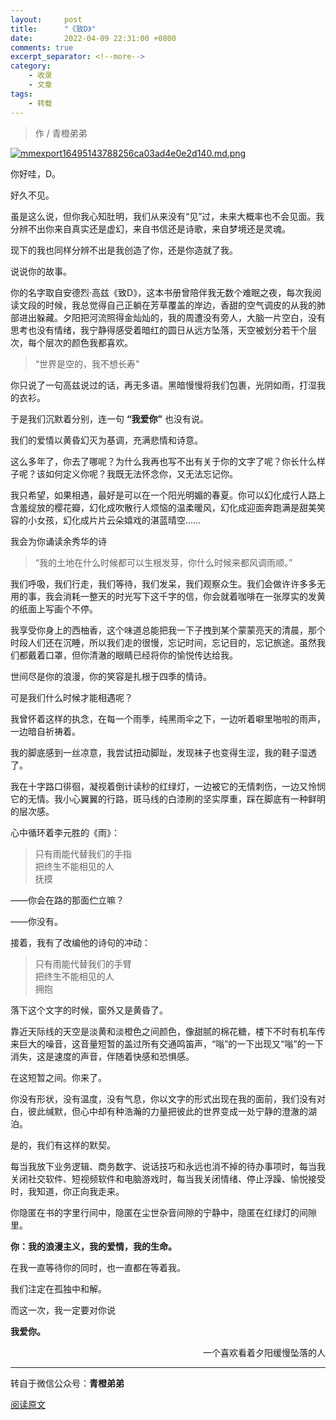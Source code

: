 ```yaml
---
layout:     post
title:      "《致D》"
date:       2022-04-09 22:31:00 +0800
comments: true
excerpt_separator: <!--more-->
category:
    - 收录
    - 文章
tags:
    - 转载
---
```


<blockquote class="blockquote-center">作 / 青橙弟弟</blockquote>

<!--more-->

[![mmexport16495143788256ca03ad4e0e2d140.md.png](https://www.imageoss.com/images/2022/04/09/mmexport16495143788256ca03ad4e0e2d140.md.png)](https://www.imageoss.com/image/5logO#pic_center)

你好哇，D。

好久不见。

 

虽是这么说，但你我心知肚明，我们从来没有“见”过，未来大概率也不会见面。我分辨不出你来自真实还是虚幻，来自书信还是诗歌，来自梦境还是灵魂。

现下的我也同样分辨不出是我创造了你，还是你造就了我。

 

说说你的故事。

你的名字取自安德烈·高兹《致D》，这本书册曾陪伴我无数个难眠之夜，每次我阅读文段的时候，我总觉得自己正躺在芳草覆盖的岸边，香甜的空气调皮的从我的肺部进出躲藏。夕阳把河流照得金灿灿的，我的周遭没有旁人，大脑一片空白，没有思考也没有情绪，我宁静得感受着暗红的圆日从远方坠落，天空被划分若干个层次，每个层次的颜色我都喜欢。

 

> “世界是空的，我不想长寿”

你只说了一句高兹说过的话，再无多语。黑暗慢慢将我们包裹，光阴如雨，打湿我的衣衫。

于是我们沉默着分别，连一句 **“我爱你”** 也没有说。

 

我们的爱情以黄昏幻灭为基调，充满悲情和诗意。

 

这么多年了，你去了哪呢？为什么我再也写不出有关于你的文字了呢？你长什么样子呢？该如何定义你呢？我既无法怀念你，又无法忘记你。

 

我只希望，如果相遇，最好是可以在一个阳光明媚的春夏。你可以幻化成行人路上含羞绽放的樱花瓣，幻化成吹散行人烦恼的温柔暖风，幻化成迎面奔跑满是甜美笑容的小女孩，幻化成片片云朵嬉戏的湛蓝晴空……



我会为你诵读余秀华的诗

> “我的土地在什么时候都可以生根发芽，你什么时候来都风调雨顺。”



我们呼吸，我们行走，我们等待，我们发呆，我们观察众生。我们会做许许多多无用的事，我会消耗一整天的时光写下这千字的信，你会就着咖啡在一张厚实的发黄的纸面上写画个不停。



我享受你身上的西柚香，这个味道总能把我一下子拽到某个蒙蒙亮天的清晨，那个时段人们还在沉睡，所以我们走的很慢，忘记时间，忘记目的，忘记旅途。虽然我们都戴着口罩，但你清澈的眼睛已经将你的愉悦传达给我。



世间尽是你的浪漫，你的笑容是扎根于四季的情诗。

 

可是我们什么时候才能相遇呢？



我曾怀着这样的执念，在每一个雨季，纯黑雨伞之下，一边听着噼里啪啦的雨声，一边暗自祈祷着。

我的脚底感到一丝凉意，我尝试扭动脚趾，发现袜子也变得生涩，我的鞋子湿透了。



我在十字路口徘徊，凝视着倒计读秒的红绿灯，一边被它的无情刺伤，一边又怜悯它的无情。我小心翼翼的行路，斑马线的白漆刷的坚实厚重，踩在脚底有一种鲜明的层次感。

 

心中循环着李元胜的《雨》：


<blockquote class="blockquote-center">
只有雨能代替我们的手指<br>
把终生不能相见的人<br>
抚摸
</blockquote>
 



——你会在路的那面伫立嘛？

——你没有。

 



接着，我有了改编他的诗句的冲动：


<blockquote class="blockquote-center">
只有雨能代替我们的手臂<br>
把终生不能相见的人<br>
拥抱
</blockquote>


 





落下这个文字的时候，窗外又是黄昏了。



靠近天际线的天空是淡黄和淡橙色之间颜色，像甜腻的棉花糖，楼下不时有机车传来巨大的噪音，这音量短暂的盖过所有交通鸣笛声，“嗡”的一下出现又“嗡”的一下消失，这是速度的声音，伴随着快感和恐惧感。

 

在这短暂之间。你来了。

你没有形状，没有温度，没有气息，你以文字的形式出现在我的面前，我们没有对白，彼此缄默，但心中却有种浩瀚的力量把彼此的世界变成一处宁静的澄澈的湖泊。

 

是的，我们有这样的默契。

 

每当我放下业务逻辑、商务数字、说话技巧和永远也消不掉的待办事项时，每当我关闭社交软件、短视频软件和电脑游戏时，每当我关闭情绪、停止浮躁、愉悦接受时，我知道，你正向我走来。

 

你隐匿在书的字里行间中，隐匿在尘世杂音间隙的宁静中，隐匿在红绿灯的间隙里。



**你：我的浪漫主义，我的爱情，我的生命。**

在我一直等待你的同时，也一直都在等着我。

 

我们注定在孤独中和解。

而这一次，我一定要对你说

 

**我爱你。**



<p align="right" >一个喜欢看着夕阳缓慢坠落的人</p>


***

转自于微信公众号：**青橙弟弟**

[阅读原文](https://mp.weixin.qq.com/s?__biz=MzI5MjAzMzI2Mw==&mid=2650765130&idx=1&sn=f95963fe3456196ea2ab35c2ab6ace8b&chksm=f40c50cac37bd9dcdc5c5bc1996d13bc249c2a5f100b88bcebad68088a669808110c3f368b36&mpshare=1&scene=24&srcid=0409zIcrb5iQqMb1EWNrIXse&sharer_sharetime=1649503088222&sharer_shareid=9acb3308d4adee12b4fc379d65297983&ascene=14&devicetype=android-29&version=28001337&nettype=WIFI&abtest_cookie=AAACAA%3D%3D&lang=zh_CN&exportkey=AzoLZmnUaDjLVBumWbvBgIY%3D&pass_ticket=TgytXmybG5tpuv%2FhVNjPXq3v8o6yu%2B%2B12a6hKHbYNNRe8cgwRnhASWi4yof%2BOZAj&wx_header=3)

